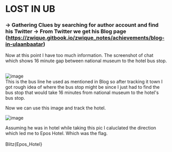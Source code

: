 # LOST IN UB

### -> Gathering Clues by searching for author account and find his Twitter -> From Twitter we get his Blog page (https://zwique.gitbook.io/zwique_notes/achievements/blog-in-ulaanbaatar) <br>

Now at this point I have too much information. The screenshot of chat which shows 16 minute gap between national museum to the hotel bus stop. <br>
<br>

![image](https://github.com/user-attachments/assets/f7a870c0-9f92-4865-b00c-ec2f7f76cb30) <br>
This is the bus line he used as mentioned in Blog so after tracking it town I got rough idea of where the bus stop might be since I just had to find the 
bus stop that would take 16 minutes from national museum to the hotel's bus stop. <br>

Now we can use this image and track the hotel.  <br>

 ![image](https://github.com/user-attachments/assets/34522a96-e424-4d7c-a277-bb7dbc7d8c25) <br>

Assuming he was in hotel while taking this pic I caluclated the direction which led me to Epos Hotel. 
Which was the flag. <br>
<br>
Blitz{Epos_Hotel} 
